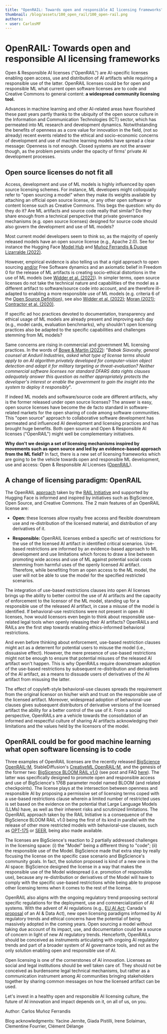 ```yaml
---
title: "OpenRAIL: Towards open and responsible AI licensing frameworks"
thumbnail: /blog/assets/100_open_rail/100_open-rail.png
authors:
- user: CarlosMF
---
```



# OpenRAIL: Towards open and responsible AI licensing frameworks

  

Open & Responsible AI licenses ("OpenRAIL") are AI-specific licenses enabling open access, use and distribution of AI artifacts while requiring a responsible use of the latter. OpenRAIL licenses could be for open and responsible ML what current open software licenses are to code and Creative Commons to general content: **a widespread community licensing tool.**

Advances in machine learning and other AI-related areas have flourished these past years partly thanks to the ubiquity of the open source culture in the Information and Communication Technologies (ICT) sector, which has permeated into ML research and development dynamics. Notwithstanding the benefits of openness as a core value for innovation in the field, (not so already) recent events related to the ethical and socio-economic concerns of development and use of machine learning models have spread a clear message: Openness is not enough. Closed systems are not the answer though, as the problem persists under the opacity of firms' private AI development processes.

## **Open source licenses do not fit all**

Access, development and use of ML models is highly influenced by open source licensing schemes. For instance, ML developers might colloquially refer to "open sourcing a model" when they make its weights available by attaching an official open source license, or any other open software or content license such as Creative Commons. This begs the question: why do they do it? Are ML artifacts and source code really that similar? Do they share enough from a technical perspective that private governance mechanisms (e.g. open source licenses) designed for source code should also govern the development and use of ML models?

Most current model developers seem to think so, as the majority of openly released models have an open source license (e.g., Apache 2.0). See for instance the Hugging Face [Model Hub](https://huggingface.co/models?license=license:apache-2.0&sort=downloads) and [Muñoz Ferrandis & Duque Lizarralde (2022)](https://papers.ssrn.com/sol3/papers.cfm?abstract_id=4018413).

However, empirical evidence is also telling us that a rigid approach to open sourcing [and/or](https://www.gnu.org/philosophy/open-source-misses-the-point.en.html) Free Software dynamics and an axiomatic belief in Freedom 0 for the release of ML artifacts is creating socio-ethical distortions in the use of ML models (see [Widder et al. (2022)](https://davidwidder.me/files/widder-ossdeepfakes-facct22.pdf)). In simpler terms, open source licenses do not take the technical nature and capabilities of the model as a different artifact to software/source code into account, and are therefore ill-adapted to enabling a more responsible use of ML models (e.g. criteria 6 of the [Open Source Definition](https://opensource.org/osd)), see also [Widder et al. (2022)](https://davidwidder.me/files/widder-ossdeepfakes-facct22.pdf); [Moran (2021)](https://www.google.com/url?q=https://thegradient.pub/machine-learning-ethics-and-open-source-licensing-2/&sa=D&source=docs&ust=1655402923069398&usg=AOvVaw3yTXEfpRQOJ99w04v5GAEd); [Contractor et al. (2020)](https://facctconference.org/static/pdfs_2022/facct22-63.pdf).

If specific ad hoc practices devoted to documentation, transparency and ethical usage of ML models are already present and improving each day (e.g., model cards, evaluation benchmarks), why shouldn't open licensing practices also be adapted to the specific capabilities and challenges stemming from ML models?

Same concerns are rising in commercial and government ML licensing practices. In the words of [Bowe & Martin (2022)](https://www.gmu.edu/news/2022-04/no-10-implementing-responsible-ai-proposed-framework-data-licensing): "_Babak Siavoshy, general counsel at Anduril Industries, asked what type of license terms should apply to an AI algorithm privately developed for computer-vision object detection and adapt it for military targeting or threat-evaluation? Neither commercial software licenses nor standard DFARS data rights clauses adequately answer this question as neither appropriately protects the developer's interest or enable the government to gain the insight into the system to deploy it responsibly_".

If indeed ML models and software/source code are different artifacts, why is the former released under open source licenses? The answer is easy, open source licenses have become the de facto standard in software-related markets for the open sharing of code among software communities. This "open source" approach to collaborative software development has permeated and influenced AI development and licensing practices and has brought huge benefits. Both open source and Open & Responsible AI licenses ("OpenRAIL") might well be complementary initiatives.

**Why don't we design a set of licensing mechanisms inspired by movements such as open source and led by an evidence-based approach from the ML field?** In fact, there is a new set of licensing frameworks which are going to be the vehicle towards open and responsible ML development, use and access: Open & Responsible AI Licenses ([OpenRAIL](https://www.licenses.ai/blog/2022/8/18/naming-convention-of-responsible-ai-licenses)).

## **A change of licensing paradigm: OpenRAIL**

The OpenRAIL [approach](https://www.licenses.ai/blog/2022/8/18/naming-convention-of-responsible-ai-licenses) taken by the [RAIL Initiative](https://www.licenses.ai/) and supported by Hugging Face is informed and inspired by initiatives such as BigScience, Open Source, and Creative Commons. The 2 main features of an OpenRAIL license are:

- **Open:** these licenses allow royalty free access and flexible downstream use and re-distribution of the licensed material, and distribution of any derivatives of it.

- **Responsible:** OpenRAIL licenses embed a specific set of restrictions for the use of the licensed AI artifact in identified critical scenarios. Use-based restrictions are informed by an evidence-based approach to ML development and use limitations which forces to draw a line between promoting wide access and use of ML against potential social costs stemming from harmful uses of the openly licensed AI artifact. Therefore, while benefiting from an open access to the ML model, the user will not be able to use the model for the specified restricted scenarios.

The integration of use-based restrictions clauses into open AI licenses brings up the ability to better control the use of AI artifacts and the capacity of enforcement to the licensor of the ML model, standing up for a responsible use of the released AI artifact, in case a misuse of the model is identified. If behavioral-use restrictions were not present in open AI licenses, how would licensors even begin to think about responsible use-related legal tools when openly releasing their AI artifacts? OpenRAILs and RAILs are the first step towards enabling ethics-informed behavioral restrictions.

And even before thinking about enforcement, use-based restriction clauses might act as a deterrent for potential users to misuse the model (i.e., dissuasive effect). However, the mere presence of use-based restrictions might not be enough to ensure that potential misuses of the released AI artifact won't happen. This is why OpenRAILs require downstream adoption of the use-based restrictions by subsequent re-distribution and derivatives of the AI artifact, as a means to dissuade users of derivatives of the AI artifact from misusing the latter. 

The effect of copyleft-style behavioral-use clauses spreads the requirement from the original licensor on his/her wish and trust on the responsible use of the licensed artifact. Moreover, widespread adoption of behavioral-use clauses gives subsequent distributors of derivative versions of the licensed artifact the ability for a better control of the use of it. From a social perspective, OpenRAILs are a vehicle towards the consolidation of an informed and respectful culture of sharing AI artifacts acknowledging their limitations and the values held by the licensors of the model.

## **OpenRAIL could be for good machine learning what open software licensing is to code**

Three examples of OpenRAIL licenses are the recently released [BigScience OpenRAIL-M](https://www.licenses.ai/blog/2022/8/26/bigscience-open-rail-m-license), StableDiffusion's [CreativeML OpenRAIL-M](https://huggingface.co/spaces/CompVis/stable-diffusion-license), and the genesis of the former two: [BigSicence BLOOM RAIL v1.0](https://huggingface.co/spaces/bigscience/license) (see post and FAQ [here](https://bigscience.huggingface.co/blog/the-bigscience-rail-license)). The latter was specifically designed to promote open and responsible access and use of BigScience's 176B parameter model named BLOOM (and related checkpoints). The license plays at the intersection between openness and responsible AI by proposing a permissive set of licensing terms coped with a use-based restrictions clause wherein a limited number of restricted uses is set based on the evidence on the potential that Large Language Models (LLMs) have, as well as their inherent risks and scrutinized limitations. The OpenRAIL approach taken by the RAIL Initiative is a consequence of the BigScience BLOOM RAIL v1.0 being the first of its kind in parallel with the release of other more restricted models with behavioral-use clauses, such as [OPT-175](https://github.com/facebookresearch/metaseq/blob/main/projects/OPT/MODEL_LICENSE.md) or [SEER](https://github.com/facebookresearch/vissl/blob/main/projects/SEER/MODEL_LICENSE.md), being also made available.

The licenses are BigScience's reaction to 2 partially addressed challenges in the licensing space: (i) the "Model" being a different thing to "code"; (ii) the responsible use of the Model. BigScience made that extra step by really focusing the license on the specific case scenario and BigScience's community goals. In fact, the solution proposed is kind of a new one in the AI space: BigScience designed the license in a way that makes the responsible use of the Model widespread (i.e. promotion of responsible use), because any re-distribution or derivatives of the Model will have to comply with the specific use-based restrictions while being able to propose other licensing terms when it comes to the rest of the license.

OpenRAIL also aligns with the ongoing regulatory trend proposing sectoral specific regulations for the deployment, use and commercialization of AI systems. With the advent of AI regulations (e.g., [EU AI Act](https://eur-lex.europa.eu/legal-content/EN/TXT/?uri=CELEX%3A52021PC0206); Canada's [proposal](https://iapp.org/news/a/canada-introduces-new-federal-privacy-and-ai-legislation/) of an AI & Data Act), new open licensing paradigms informed by AI regulatory trends and ethical concerns have the potential of being massively adopted in the coming years. Open sourcing a model without taking due account of its impact, use, and documentation could be a source of concern in light of new AI regulatory trends. Henceforth, OpenRAILs should be conceived as instruments articulating with ongoing AI regulatory trends and part of a broader system of AI governance tools, and not as the only solution enabling open and responsible use of AI.

Open licensing is one of the cornerstones of AI innovation. Licenses as social and legal institutions should be well taken care of. They should not be conceived as burdensome legal technical mechanisms, but rather as a communication instrument among AI communities bringing stakeholders together by sharing common messages on how the licensed artifact can be used.

Let's invest in a healthy open and responsible AI licensing culture, the future of AI innovation and impact depends on it, on all of us, on you.

Author: Carlos Muñoz Ferrandis

Blog acknowledgments: Yacine Jernite, Giada Pistilli, Irene Solaiman, Clementine Fourrier, Clément Délange
